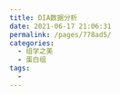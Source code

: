 ```yaml
---
title: DIA数据分析
date: 2021-06-17 21:06:31
permalink: /pages/778ad5/
categories:
  - 组学之美
  - 蛋白组
tags:
  - 
---
```

